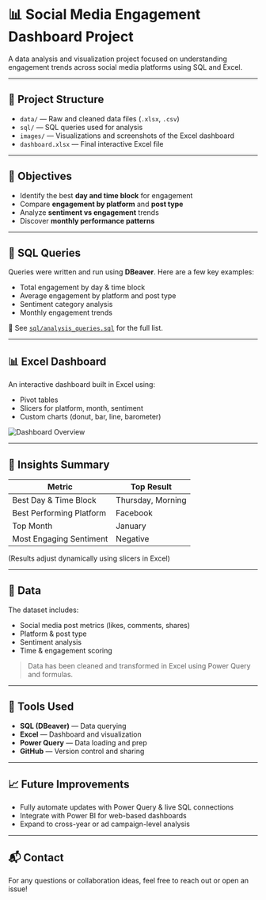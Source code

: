 # 📊 Social Media Engagement Dashboard Project

A data analysis and visualization project focused on understanding engagement trends across social media platforms using SQL and Excel.

---

## 📁 Project Structure

- `data/` — Raw and cleaned data files (`.xlsx`, `.csv`)
- `sql/` — SQL queries used for analysis
- `images/` — Visualizations and screenshots of the Excel dashboard
- `dashboard.xlsx` — Final interactive Excel file

---

## 📌 Objectives

- Identify the best **day and time block** for engagement  
- Compare **engagement by platform** and **post type**  
- Analyze **sentiment vs engagement** trends  
- Discover **monthly performance patterns**

---

## 🧮 SQL Queries

Queries were written and run using **DBeaver**. Here are a few key examples:

- Total engagement by day & time block  
- Average engagement by platform and post type  
- Sentiment category analysis  
- Monthly engagement trends  

📄 See [`sql/analysis_queries.sql`](sql/analysis_queries.sql) for the full list.

---

## 📊 Excel Dashboard

An interactive dashboard built in Excel using:
- Pivot tables  
- Slicers for platform, month, sentiment  
- Custom charts (donut, bar, line, barometer)

![Dashboard Overview](images/dashboard.jpg)

---

## 🔗 Insights Summary

| Metric                     | Top Result        |
|---------------------------|-------------------|
| Best Day & Time Block     | Thursday, Morning |
| Best Performing Platform  | Facebook          |
| Top Month                 | January           |
| Most Engaging Sentiment   | Negative          |

(Results adjust dynamically using slicers in Excel)

---

## 📂 Data

The dataset includes:
- Social media post metrics (likes, comments, shares)
- Platform & post type
- Sentiment analysis
- Time & engagement scoring

> Data has been cleaned and transformed in Excel using Power Query and formulas.

---

## 🚀 Tools Used

- **SQL (DBeaver)** — Data querying  
- **Excel** — Dashboard and visualization  
- **Power Query** — Data loading and prep  
- **GitHub** — Version control and sharing

---

## 📈 Future Improvements

- Fully automate updates with Power Query & live SQL connections  
- Integrate with Power BI for web-based dashboards  
- Expand to cross-year or ad campaign-level analysis

---

## 📬 Contact

For any questions or collaboration ideas, feel free to reach out or open an issue!



